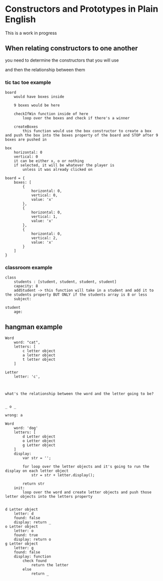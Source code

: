# Constructors and Prototypes in Plain English

This is a work in progress

## When relating constructors to one another

you need to determine the constructors that you will use

and then the relationship between them

### tic tac toe example

	board
		would have boxes inside

		9 boxes would be here

		checkIfWin function inside of here 
			loop over the boxes and check if there's a winner

		createBoxes 
			this function would use the box constructor to create a box and push the box into the boxes property of the board and STOP after 9 boxes are pushed in

	box
		horizontal: 0
		vertical: 0
		it can be either x, o or nothing
		if selected, it will be whatever the player is 
			unless it was already clicked on

	board = {
		boxes: [
			{
				horizontal: 0,
				vertical: 0,
				value: 'x'
			},
			{
				horizontal: 0,
				vertical: 1,
				value: 'x'
			},
			{
				horizontal: 0,
				vertical: 2,
				value: 'x'
			}
		]
	}

### classroom example


	class
		students : [student, student, student, student]
		capacity: 8
		addStudent -> this function will take in a student and add it to the students property BUT ONLY if the students array is 8 or less
		subject:

	student
		age: 

## hangman example
	Word
		word: "cat",
		letters: [
			c letter object
			a letter object
			t letter object
		]

	Letter
		letter: 'c',



	what's the relationship between the word and the letter going to be?


	_ o _

	wrong: a

	Word
		word: 'dog'
		letters: [
			d Letter object
			o Letter object
			g Letter object
		]
		display: 
			var str = '';

			for loop over the letter objects and it's going to run the display on each letter object
				str = str + letter.display();

			return str
		init: 
			loop over the word and create letter objects and push those letter objects into the letters property


	d Letter object
		letter: d
		found: false
		display: return _
	o Letter object
		letter: o
		found: true
		display: return o
	g Letter object
		letter: g
		found: false
		display: function 
			check found 
				return the letter
			else
				return _









































